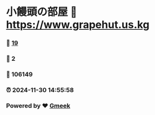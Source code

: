 # 小饅頭の部屋 :link: https://www.grapehut.us.kg 
### :page_facing_up: [19](https://www.grapehut.us.kg/tag.html) 
### :speech_balloon: 2 
### :hibiscus: 106149 
### :alarm_clock: 2024-11-30 14:55:58 
### Powered by :heart: [Gmeek](https://github.com/Meekdai/Gmeek)
